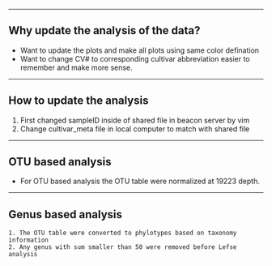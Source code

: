 ----
Why update the analysis of the data?
----

* Want to update the plots and make all plots using same color defination
* Want to change CV# to corresponding cultivar abbreviation easier to remember and make more sense.

---
How to update the analysis 
---

  1. First changed sampleID inside of shared file in beacon server by vim
  2. Change cultivar_meta file in local computer to match with shared file

---
OTU based analysis
---
* For OTU based analysis the OTU table were normalized at 19223 depth.

---
Genus based analysis
---

    1. The OTU table were converted to phylotypes based on taxonomy information 
    2. Any genus with sum smaller than 50 were removed before Lefse analysis

  
